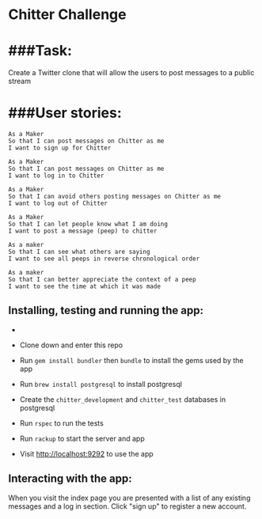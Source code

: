 Chitter Challenge
=================

###Task:
=================
Create a Twitter clone that will allow the users to post messages to a public stream

###User stories:
=================
```
As a Maker
So that I can post messages on Chitter as me
I want to sign up for Chitter

As a Maker
So that I can post messages on Chitter as me
I want to log in to Chitter

As a Maker
So that I can avoid others posting messages on Chitter as me
I want to log out of Chitter

As a Maker
So that I can let people know what I am doing  
I want to post a message (peep) to chitter

As a maker
So that I can see what others are saying  
I want to see all peeps in reverse chronological order

As a maker
So that I can better appreciate the context of a peep
I want to see the time at which it was made
```

Installing, testing and running the app:
------

*

* Clone down and enter this repo
* Run `gem install bundler` then `bundle` to install the gems used by the app
* Run `brew install postgresql` to install postgresql
* Create the `chitter_development` and `chitter_test` databases in postgresql

* Run `rspec` to run the tests

* Run `rackup` to start the server and app
* Visit [http://localhost:9292](http://localhost:9292) to use the app

Interacting with the app:
-----
When you visit the index page you are presented with a list of any existing messages and a log in section. Click "sign up" to register a new account.
